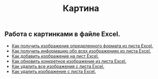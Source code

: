 ﻿---
title: Картина
second_title: Aspose.Cells Cloud Documen
type: docs
url: /ru/pictures/
aliases: [/working-with-pictures/]
keywords: Working with picture on an Excel worksheet
description: Как сделать Aspose.Cells Cloud REST API работать с изображением на листе Excel. SDK поддерживает различные языки разработки. К ним относятся Android, C#, Go, Java, NodeJS, Perl, PHP, Python, Ruby и Swift.
weight: 100
---
## Работа с картинками в файле Excel.

- [Как получить изображение определенного формата из листа Excel.](/cells/ru/pictures/get/)
- [Как получить информацию обо всех изображениях из листа Excel.](/cells/ru/pictures/get-all/)
- [Как добавить изображение на лист Excel.](/cells/ru/pictures/add/)
- [Как обновить конкретное изображение из листа Excel.](/cells/ru/pictures/update/)
- [Как удалить все изображения с листа Excel.](/cells/ru/pictures/clear/)
- [Как удалить изображение с листа Excel.](/cells/ru/pictures/delete/)
